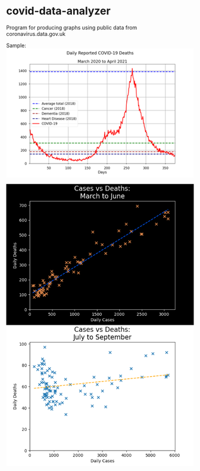# covid-data-analyzer
Program for producing graphs using public data from coronavirus.data.gov.uk


Sample:
![Main](https://github.com/NascentSolutions/covid-data-analyzer/blob/master/Main.png)

![Sample](https://github.com/NascentSolutions/covid-data-analyzer/blob/master/Sample.png)
